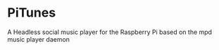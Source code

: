 PiTunes
=======

A Headless social music player for the Raspberry Pi based on the mpd music player daemon